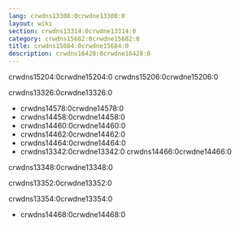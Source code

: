 ```yaml
---
lang: crwdns13308:0crwdne13308:0
layout: wiki
section: crwdns13314:0crwdne13314:0
category: crwdns15682:0crwdne15682:0
title: crwdns15684:0crwdne15684:0
description: crwdns16428:0crwdne16428:0
---
```


crwdns15204:0crwdne15204:0 crwdns15206:0crwdne15206:0

crwdns13326:0crwdne13326:0
- crwdns14578:0crwdne14578:0
- crwdns14458:0crwdne14458:0
- crwdns14460:0crwdne14460:0
- crwdns14462:0crwdne14462:0
- crwdns14464:0crwdne14464:0
- crwdns13342:0crwdne13342:0 crwdns14466:0crwdne14466:0

crwdns13348:0crwdne13348:0

crwdns13352:0crwdne13352:0

crwdns13354:0crwdne13354:0
- crwdns14468:0crwdne14468:0
